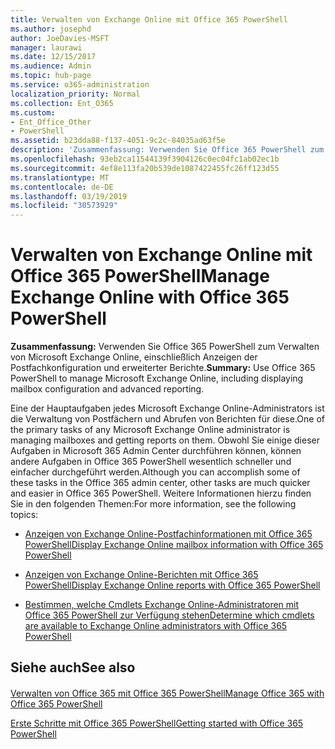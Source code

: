 ```yaml
---
title: Verwalten von Exchange Online mit Office 365 PowerShell
ms.author: josephd
author: JoeDavies-MSFT
manager: laurawi
ms.date: 12/15/2017
ms.audience: Admin
ms.topic: hub-page
ms.service: o365-administration
localization_priority: Normal
ms.collection: Ent_O365
ms.custom:
- Ent_Office_Other
- PowerShell
ms.assetid: b23dda88-f137-4051-9c2c-84035ad63f5e
description: 'Zusammenfassung: Verwenden Sie Office 365 PowerShell zum Verwalten von Microsoft Exchange Online, einschließlich Anzeigen der Postfachkonfiguration und erweiterter Berichte.'
ms.openlocfilehash: 93eb2ca11544139f3904126c0ec04fc1ab02ec1b
ms.sourcegitcommit: 4ef8e113fa20b539de1087422455fc26ff123d55
ms.translationtype: MT
ms.contentlocale: de-DE
ms.lasthandoff: 03/19/2019
ms.locfileid: "30573929"
---
```

# <a name="manage-exchange-online-with-office-365-powershell"></a><span data-ttu-id="c15f6-103">Verwalten von Exchange Online mit Office 365 PowerShell</span><span class="sxs-lookup"><span data-stu-id="c15f6-103">Manage Exchange Online with Office 365 PowerShell</span></span>

 <span data-ttu-id="c15f6-104">**Zusammenfassung:** Verwenden Sie Office 365 PowerShell zum Verwalten von Microsoft Exchange Online, einschließlich Anzeigen der Postfachkonfiguration und erweiterter Berichte.</span><span class="sxs-lookup"><span data-stu-id="c15f6-104">**Summary:** Use Office 365 PowerShell to manage Microsoft Exchange Online, including displaying mailbox configuration and advanced reporting.</span></span>
  
<span data-ttu-id="c15f6-105">Eine der Hauptaufgaben jedes Microsoft Exchange Online-Administrators ist die Verwaltung von Postfächern und Abrufen von Berichten für diese.</span><span class="sxs-lookup"><span data-stu-id="c15f6-105">One of the primary tasks of any Microsoft Exchange Online administrator is managing mailboxes and getting reports on them.</span></span> <span data-ttu-id="c15f6-106">Obwohl Sie einige dieser Aufgaben in Microsoft 365 Admin Center durchführen können, können andere Aufgaben in Office 365 PowerShell wesentlich schneller und einfacher durchgeführt werden.</span><span class="sxs-lookup"><span data-stu-id="c15f6-106">Although you can accomplish some of these tasks in the Office 365 admin center, other tasks are much quicker and easier in Office 365 PowerShell.</span></span> <span data-ttu-id="c15f6-107">Weitere Informationen hierzu finden Sie in den folgenden Themen:</span><span class="sxs-lookup"><span data-stu-id="c15f6-107">For more information, see the following topics:</span></span>
  
- [<span data-ttu-id="c15f6-108">Anzeigen von Exchange Online-Postfachinformationen mit Office 365 PowerShell</span><span class="sxs-lookup"><span data-stu-id="c15f6-108">Display Exchange Online mailbox information with Office 365 PowerShell</span></span>](https://technet.microsoft.com/de-DE/library/mt771881%28v=exchg.160%29.aspx)
    
- [<span data-ttu-id="c15f6-109">Anzeigen von Exchange Online-Berichten mit Office 365 PowerShell</span><span class="sxs-lookup"><span data-stu-id="c15f6-109">Display Exchange Online reports with Office 365 PowerShell</span></span>](https://technet.microsoft.com/de-DE/library/mt771882%28v=exchg.160%29.aspx)
    
- [<span data-ttu-id="c15f6-110">Bestimmen, welche Cmdlets Exchange Online-Administratoren mit Office 365 PowerShell zur Verfügung stehen</span><span class="sxs-lookup"><span data-stu-id="c15f6-110">Determine which cmdlets are available to Exchange Online administrators with Office 365 PowerShell</span></span>](https://technet.microsoft.com/de-DE/library/mt771883%28v=exchg.160%29.aspx)
    
## <a name="see-also"></a><span data-ttu-id="c15f6-111">Siehe auch</span><span class="sxs-lookup"><span data-stu-id="c15f6-111">See also</span></span>

#### 

[<span data-ttu-id="c15f6-112">Verwalten von Office 365 mit Office 365 PowerShell</span><span class="sxs-lookup"><span data-stu-id="c15f6-112">Manage Office 365 with Office 365 PowerShell</span></span>](manage-office-365-with-office-365-powershell.md)
  
[<span data-ttu-id="c15f6-113">Erste Schritte mit Office 365 PowerShell</span><span class="sxs-lookup"><span data-stu-id="c15f6-113">Getting started with Office 365 PowerShell</span></span>](getting-started-with-office-365-powershell.md)

